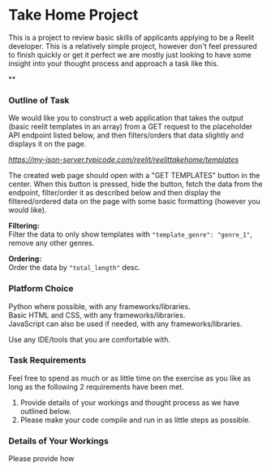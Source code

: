 # Take Home Project

This is a project to review basic skills of applicants applying to be a Reelit developer. This is a relatively simple project, however don't feel pressured to finish quickly or get it perfect we are mostly just looking to have some insight into your thought process and approach a task like this.

**

### Outline of Task

We would like you to construct a web application that takes the output (basic reelit templates in an array) from a GET request to the placeholder API endpoint listed below, and then filters/orders that data slightly and displays it on the page.

*https://my-json-server.typicode.com/reelit/reelittakehome/templates*

The created web page should open with a "GET TEMPLATES" button in the center. When this button is pressed, hide the button, fetch the data from the endpoint, filter/order it as described below and then display the filtered/ordered data on the page with some basic formatting (however you would like).

**Filtering:**  
Filter the data to only show templates with `"template_genre": "genre_1"`, remove any other genres.

**Ordering:**  
Order the data by `"total_length"` desc.



### Platform Choice

Python where possible, with any frameworks/libraries.  
Basic HTML and CSS, with any frameworks/libraries.  
JavaScript can also be used if needed, with any frameworks/libraries. 

Use any IDE/tools that you are comfortable with.



### Task Requirements

Feel free to spend as much or as little time on the exercise as you like as long as the following 2 requirements have been met.  
  
1. Provide details of your workings and thought process as we have outlined below.  
2. Please make your code compile and run in as little steps as possible.  



### Details of Your Workings

Please provide how

